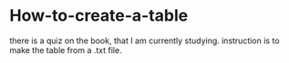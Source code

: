 # How-to-create-a-table

there is a quiz on the book, that I am currently studying. 
instruction is to make the table from a .txt file. 
